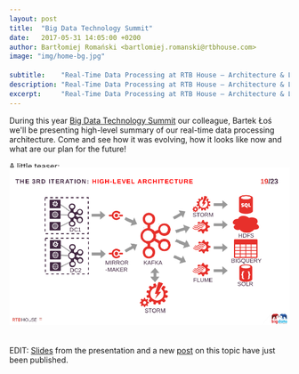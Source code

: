 ```yaml
---
layout: post
title:  "Big Data Technology Summit"
date:   2017-05-31 14:05:00 +0200
author: Bartłomiej Romański <bartlomiej.romanski@rtbhouse.com>
image: "img/home-bg.jpg"

subtitle:    "Real-Time Data Processing at RTB House – Architecture & Lessons Learned."
description: "Real-Time Data Processing at RTB House – Architecture & Lessons Learned."
excerpt:     "Real-Time Data Processing at RTB House – Architecture & Lessons Learned."
---
```


During this year <a href="http://bigdatatechwarsaw.eu/agenda-2017/">Big Data Technology Summit</a> our colleague, Bartek Łoś we'll be presenting high-level summary of our real-time data processing architecture. Come and see how it was evolving, how it looks like now and what are our plan for the future!

A little teaser:

<img src="/img/bigdatatech.png" style="position: relative; top:-20px;">

EDIT: <a href="/files/bigdatatech.pdf">Slides</a> from the presentation and a new <a href="/2017/06/15/data-flow-part1/">post</a> on this topic have just been published.


